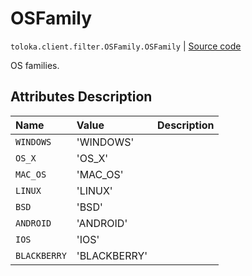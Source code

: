 # OSFamily
`toloka.client.filter.OSFamily.OSFamily` | [Source code](https://github.com/Toloka/toloka-kit/blob/v1.1.3/src/client/filter.py#L560)

OS families.

## Attributes Description

| Name | Value | Description |
| :------| :-----------| :----------| 
`WINDOWS`|'WINDOWS'|
`OS_X`|'OS_X'|
`MAC_OS`|'MAC_OS'|
`LINUX`|'LINUX'|
`BSD`|'BSD'|
`ANDROID`|'ANDROID'|
`IOS`|'IOS'|
`BLACKBERRY`|'BLACKBERRY'|

